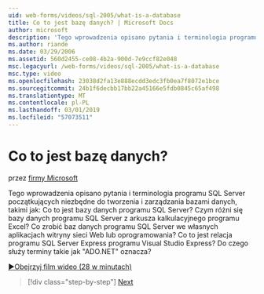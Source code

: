 ```yaml
---
uid: web-forms/videos/sql-2005/what-is-a-database
title: Co to jest bazę danych? | Microsoft Docs
author: microsoft
description: 'Tego wprowadzenia opisano pytania i terminologia programu SQL Server początkujących niezbędne do tworzenia i zarządzania bazami danych, takimi jak: Co to jest bazy danych programu SQL Server? Jak...'
ms.author: riande
ms.date: 03/29/2006
ms.assetid: 560d2455-ce08-4b2a-900d-7e9ccf82e048
msc.legacyurl: /web-forms/videos/sql-2005/what-is-a-database
msc.type: video
ms.openlocfilehash: 23038d2fa13e888ecdd3edc3fb0ea7f8072e1bce
ms.sourcegitcommit: 24b1f6decbb17bb22a45166e5fdb0845c65af498
ms.translationtype: MT
ms.contentlocale: pl-PL
ms.lasthandoff: 03/01/2019
ms.locfileid: "57073511"
---
```

<a name="what-is-a-database"></a>Co to jest bazę danych?
====================
przez [firmy Microsoft](https://github.com/microsoft)

Tego wprowadzenia opisano pytania i terminologia programu SQL Server początkujących niezbędne do tworzenia i zarządzania bazami danych, takimi jak: Co to jest bazy danych programu SQL Server? Czym różni się bazy danych programu SQL Server z arkusza kalkulacyjnego programu Excel? Co zrobić baz danych programu SQL Server we własnych aplikacjach witryny sieci Web lub oprogramowania? Co to jest relacja programu SQL Server Express programu Visual Studio Express? Do czego służy terminy takie jak "ADO.NET" oznacza?

[&#9654;Obejrzyj film wideo (28 w minutach)](https://channel9.msdn.com/Blogs/ASP-NET-Site-Videos/what-is-a-database)

> [!div class="step-by-step"]
> [Next](understanding-database-tables-and-records.md)
